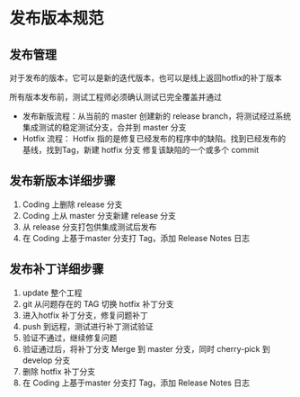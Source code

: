 # 发布版本规范

## 发布管理
 
  对于发布的版本，它可以是新的迭代版本，也可以是线上返回hotfix的补丁版本
  
  所有版本发布前，测试工程师必须确认测试已完全覆盖并通过

  - 发布新版流程：从当前的 master 创建新的 release branch，将测试经过系统集成测试的稳定测试分支，合并到 master 分支
  - Hotfix 流程： Hotfix 指的是修复已经发布的程序中的缺陷。找到已经发布的基线，找到Tag，新建 hotfix 分支 修复该缺陷的一个或多个 commit

## 发布新版本详细步骤

  1. Coding 上删除 release 分支
  2. Coding 上从 master 分支新建 release 分支
  3. 从 release 分支打包供集成测试后发布
  4. 在 Coding 上基于master 分支打 Tag，添加 Release Notes 日志

## 发布补丁详细步骤

  1.  update 整个工程
  2.  git 从问题存在的 TAG 切换 hotfix 补丁分支
  3.  进入hotfix 补丁分支，修复问题补丁
  4.  push 到远程，测试进行补丁测试验证
  5.  验证不通过，继续修复问题
  6.  验证通过后，将补丁分支 Merge 到 master 分支，同时 cherry-pick 到 develop 分支
  7.  删除 hotfix 补丁分支
  8.  在 Coding 上基于master 分支打 Tag，添加 Release Notes 日志
